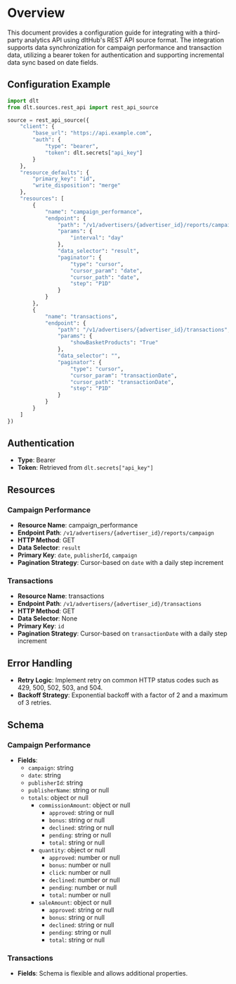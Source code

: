 # Overview

This document provides a configuration guide for integrating with a third-party analytics API using dltHub's REST API source format. The integration supports data synchronization for campaign performance and transaction data, utilizing a bearer token for authentication and supporting incremental data sync based on date fields.

## Configuration Example

```python
import dlt
from dlt.sources.rest_api import rest_api_source

source = rest_api_source({
    "client": {
        "base_url": "https://api.example.com",
        "auth": {
            "type": "bearer",
            "token": dlt.secrets["api_key"]
        }
    },
    "resource_defaults": {
        "primary_key": "id",
        "write_disposition": "merge"
    },
    "resources": [
        {
            "name": "campaign_performance",
            "endpoint": {
                "path": "/v1/advertisers/{advertiser_id}/reports/campaign",
                "params": {
                    "interval": "day"
                },
                "data_selector": "result",
                "paginator": {
                    "type": "cursor",
                    "cursor_param": "date",
                    "cursor_path": "date",
                    "step": "P1D"
                }
            }
        },
        {
            "name": "transactions",
            "endpoint": {
                "path": "/v1/advertisers/{advertiser_id}/transactions",
                "params": {
                    "showBasketProducts": "True"
                },
                "data_selector": "",
                "paginator": {
                    "type": "cursor",
                    "cursor_param": "transactionDate",
                    "cursor_path": "transactionDate",
                    "step": "P1D"
                }
            }
        }
    ]
})
```

## Authentication

- **Type**: Bearer
- **Token**: Retrieved from `dlt.secrets["api_key"]`

## Resources

### Campaign Performance

- **Resource Name**: campaign_performance
- **Endpoint Path**: `/v1/advertisers/{advertiser_id}/reports/campaign`
- **HTTP Method**: GET
- **Data Selector**: `result`
- **Primary Key**: `date`, `publisherId`, `campaign`
- **Pagination Strategy**: Cursor-based on `date` with a daily step increment

### Transactions

- **Resource Name**: transactions
- **Endpoint Path**: `/v1/advertisers/{advertiser_id}/transactions`
- **HTTP Method**: GET
- **Data Selector**: None
- **Primary Key**: `id`
- **Pagination Strategy**: Cursor-based on `transactionDate` with a daily step increment

## Error Handling

- **Retry Logic**: Implement retry on common HTTP status codes such as 429, 500, 502, 503, and 504.
- **Backoff Strategy**: Exponential backoff with a factor of 2 and a maximum of 3 retries.

## Schema

### Campaign Performance

- **Fields**:
  - `campaign`: string
  - `date`: string
  - `publisherId`: string
  - `publisherName`: string or null
  - `totals`: object or null
    - `commissionAmount`: object or null
      - `approved`: string or null
      - `bonus`: string or null
      - `declined`: string or null
      - `pending`: string or null
      - `total`: string or null
    - `quantity`: object or null
      - `approved`: number or null
      - `bonus`: number or null
      - `click`: number or null
      - `declined`: number or null
      - `pending`: number or null
      - `total`: number or null
    - `saleAmount`: object or null
      - `approved`: string or null
      - `bonus`: string or null
      - `declined`: string or null
      - `pending`: string or null
      - `total`: string or null

### Transactions

- **Fields**: Schema is flexible and allows additional properties.
